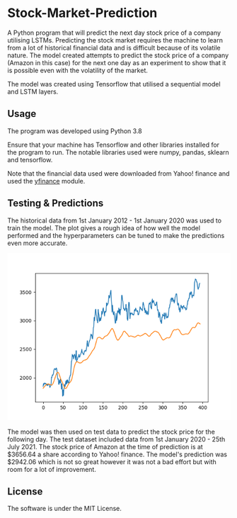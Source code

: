 # Stock-Market-Prediction
A Python program that will predict the next day stock price of a company utilising LSTMs. Predicting the stock market requires the machine to learn from a lot of historical financial data and is difficult because of its volatile nature. The model created attempts to predict the stock price of a company (Amazon in this case) for the next one day as an experiment to show that it is possible even with the volatility of the market. 

The model was created using Tensorflow that utilised a sequential model and LSTM layers. 

## Usage
The program was developed using Python 3.8

Ensure that your machine has Tensorflow and other libraries installed for the program to run. The notable libraries used were numpy, pandas, sklearn and tensorflow. 

Note that the financial data used were downloaded from Yahoo! finance and used the [yfinance](https://github.com/ranaroussi/yfinance) module. 

## Testing & Predictions
The historical data from 1st January 2012 - 1st January 2020 was used to train the model. The plot gives a rough idea of how well the model performed and the hyperparameters can be tuned to make the predictions even more accurate.  

![Figure 1](fig1.png)

The model was then used on test data to predict the stock price for the following day. The test dataset included data from 1st January 2020 - 25th July 2021. The stock price of Amazon at the time of prediction is at $3656.64 a share according to Yahoo! finance. The model's prediction was $2942.06 which is not so great however it was not a bad effort but with room for a lot of improvement. 

## License
The software is under the MIT License.
